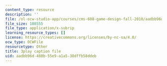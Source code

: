 ```yaml
---
content_type: resource
description: ''
file: /ol-ocw-studio-app/courses/cms-608-game-design-fall-2010/aadbb96d488b55e9a1a538dffb58ddeb_68561.vtt
file_size: 108555
file_type: application/x-subrip
learning_resource_types: []
license: https://creativecommons.org/licenses/by-nc-sa/4.0/
ocw_type: OCWFile
resourcetype: Other
title: 3play caption file
uid: aadbb96d-488b-55e9-a1a5-38dffb58ddeb
---
```

